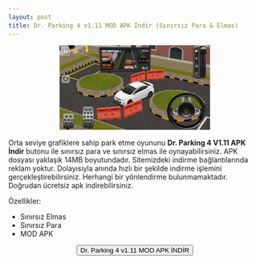 ```yaml
---
layout: post
title: Dr. Parking 4 v1.11 MOD APK İndir (Sınırsız Para & Elmas)
---
```


<center>
<img src="/images/drparking.png" alt="Dr. Parking 4" width="300px"/>
</center>
<p>Orta seviye grafiklere sahip park etme oyununu <strong>Dr. Parking 4 V1.11 APK İndir</strong> butonu ile sınırsız para ve sınırsız elmas ile oynayabilirsiniz. APK dosyası yaklaşık 14MB boyutundadır. Sitemizdeki indirme bağlantılarında reklam yoktur. Dolayısıyla anında hızlı bir şekilde indirme işlemini gerçekleştirebilirsiniz. Herhangi bir yönlendirme bulunmamaktadır. Doğrudan ücretsiz apk indirebilirsiniz.
</p>

<p>Özellikler:</p>
<ul>
<li>Sınırsız Elmas</li>
<li>Sınırsız Para</li>
<li>MOD APK</li>
</ul>

<center>
<a href="/drparking.apk" target="_blank"><button class="button3">Dr. Parking 4 v1.11 MOD APK İNDİR</button></a>
</center>
